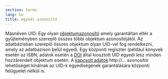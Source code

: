 ```yaml
---
section: terms
lang: hu
title: egyedi azonosító
---
```


Másnéven UID: Egy olyan [objektumazonosító](../identifier/) amely garantáltan eltér a gyűjteményben szereplő összes többi objektum azonosítójától. Az adatbázisban szereplő összes objektum olyan UID-vel fog rendelkezni, amely az adatbázison belül egyedi. Egy központi regiszter (például könyvek esetén az ISBN, adatok esetén a [DOI](../doi/) által kiosztott UID egyedi lesz minden hozzárendelt objektum esetén. A [kapcsolt adatok](../linked-data/) http://... azonosítói lehetőséget kínálnak az UID-k egyediségének garantálására központi felügyelet nélkül is.
